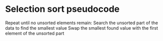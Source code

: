 # Selection sort pseudocode

Repeat until no unsorted elements remain:
    Search the unsorted part of the data to find the smallest value
    Swap the smallest found value with the first element of the unsorted part